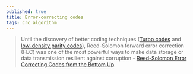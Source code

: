 ```yaml
---
published: true
title: Error-correcting codes
tags: crc algorithm
---
```

> Until the discovery of better coding techniques ([Turbo codes](https://en.wikipedia.org/wiki/Turbo_code) and [low-density parity codes](https://en.wikipedia.org/wiki/Low-density_parity-check_code)), Reed-Solomon forward error correction (FEC) was one of the most powerful ways to make data storage or data transmission resilient against corruption - [Reed-Solomon Error Correcting Codes from the Bottom Up](https://tomverbeure.github.io/2022/08/07/Reed-Solomon.html)